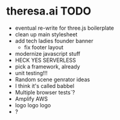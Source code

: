 # theresa.ai TODO
- eventual re-write for three.js boilerplate
- clean up main stylesheet
- add tech ladies founder banner
  - fix footer layout
- modernize javascript stuff
- HECK YES SERVERLESS
- pick a framework, already
- unit testing!!!
- Random scene genrator ideas
- I think it's called babbel
- Multiple browser tests`?
- Amplify AWS
- logo logo logo
- ?
